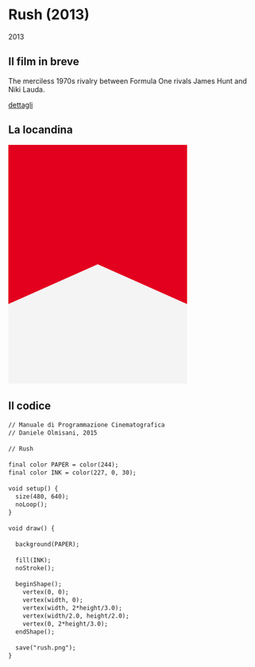 # Rush (2013)

2013

## Il film in breve
The merciless 1970s rivalry between Formula One rivals James Hunt and Niki Lauda.

[dettagli](https://www.imdb.com/title/tt1979320/)

## La locandina
<img src="rush.png"  width="360px" title="Rush">


## Il codice
```processing
// Manuale di Programmazione Cinematografica
// Daniele Olmisani, 2015

// Rush

final color PAPER = color(244);
final color INK = color(227, 0, 30);

void setup() {
  size(480, 640);
  noLoop();
}

void draw() {
  
  background(PAPER);
  
  fill(INK);
  noStroke();
  
  beginShape();
    vertex(0, 0);
    vertex(width, 0);
    vertex(width, 2*height/3.0);
    vertex(width/2.0, height/2.0);
    vertex(0, 2*height/3.0);
  endShape();
  
  save("rush.png");
}
```

